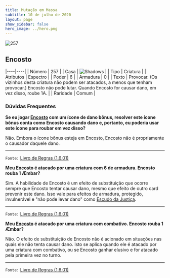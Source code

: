 ```yaml
---
title: Mutação em Massa
subtitle: 10 de julho de 2020
layout: page
show_sidebar: false
hero_image: ../hero.png
---
```


![257](https://cdn.keyforgegame.com/media/card_front/pt/479_257_35MXF3FCX57C_pt.png)

## Encosto

|----|----|
| Número | 257 |
| Casa | ![Shadows](https://archonarcana.com/images/thumb/e/ee/Shadows.png/22px-Shadows.png "Sombras") |
| Tipo | Criatura |
| Atributos | Espectro |
| Poder | 6 |
| Armadura | 0 |
| Texto | Provocar. (Os vizinhos desta criatura não podem ser atacados, a menos que tenham provocar.) Encosto não pode lutar. Quando Encosto for causar dano,  em vez disso, roube 1A. |
| Raridade | Comum |

### Dúvidas Frequentes

**Se eu jogar [Encosto](/mm/257) com um ícone de dano bônus,
resolver este ícone bônus conta como Encosto causando dano e,
portanto, eu poderia usar este ícone para roubar em vez disso?**

Não. Embora o ícone bônus esteja em Encosto, Encosto não é
propriamente o causador daquele dano.

<hr/>

`Fonte:` [Livro de Regras (1.6.01)](https://drive.google.com/open?id=1YNhLKUC0xfriiMwFYpDu1Go3zPJw6gYo)

**Meu [Encosto](/mm/257) é atacado por uma criatura com 6 de
armadura. Encosto rouba 1 Æmbar?**

Sim. A habilidade de Encosto é um efeito de substituição que ocorre
sempre que Encosto tentar causar dano, mesmo que efeito de outro
card prevenir este dano. Isso vale para efeitos de armadura, protegido,
invulnerável e "não pode levar dano" como [Escudo da Justiça](/cota/225).

<hr/>

`Fonte:` [Livro de Regras (1.6.01)](https://drive.google.com/open?id=1YNhLKUC0xfriiMwFYpDu1Go3zPJw6gYo)

**Meu [Encosto](/mm/257) é atacado por uma criatura com combativo.
Encosto rouba 1 Æmbar?**

Não. O efeito de substituição de Encosto não é acionado em situações
nas quais ele não tenta causar dano. Isto se aplica quando ele é atacado
por uma criatura com combativo, ou se Encosto ganhar elusivo e for
atacado pela primeira vez no turno.

<hr/>

`Fonte:` [Livro de Regras (1.6.01)](https://drive.google.com/open?id=1YNhLKUC0xfriiMwFYpDu1Go3zPJw6gYo)
